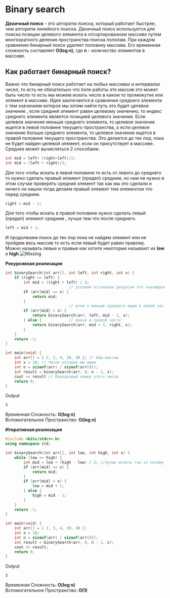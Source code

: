# Binary search
**Двоичный поиск** - это алгоритм поиска, который работает быстрее, чем алгоритм
линейного поиска. Двоичный поиск используется для поиска позиции целевого
элемента в отсортированном массиве путем многократного деления пространства
поиска пополам. При каждом сравнении бинарный поиск удаляет половину
массива. Его временная сложность составляет **O(log n)**, где **n** - количество элементов в массиве.  
## Как работает бинарный поиск? 

Важно что бинарный поиск работает на любых массивах и интервалах чисел, то
есть не обязательно что поле работы это массив это может быть число то есть мы
можем искать число в каком то промежутке или элемент в массиве. Идея
заключается в сравнении среднего элемента с тем значением которое мы хотим
найти путь это будет целевое значение , если средний элемент равен целевому
значению, то индекс среднего элемента является позицией целевого значения.
Если целевое значение меньше среднего элемента, то целевое значение ищется в
левой половине текущего пространства, а если целевое значение больше среднего
элемента, то целевое значение ищется в правой половине текущего пространства.
Это делается до тех пор, пока не будет найден целевой элемент, если он
присутствует в массиве.  
Среднее может вычисляться 2 способами:
``` c++
int mid = left+ (right–left)/2;
int mid = (left + right)/2;
```
Для того чтобы искать в левой половине то есть от левого до среднего то нужно
сделать правый элемент (предел) средним, но нам не нужно в этом случае
проверять средний элемент так как мы это сделали и ничего не нашли тогда
делаем правый элемент тем элементом что перед средним.  
```c++
right = mid - 1;
```  
Для того чтобы искать в правой половине нужно сделать левый (предел) элемент
средним , лучше тем что после среднего.
```c++
left = mid + 1;  
```
И продолжаем поиск до тех пор пока не найдем элемент или не пройдем весь
массив то есть если левый будет равен правому.  
Mожно называть левые и правые как хотите некоторые называют их **low** и **high**
![Missing](https://media.geeksforgeeks.org/wp-content/uploads/20230711134722/Binary-Search.png "Example")


**Рекурсивная реализация**
```c++
int binarySearch(int arr[], int left, int right, int x) {
    if (right >= left) {
        int mid = (right + left) / 2;
                            // условие остановки рекурсии это нахождение элемента
        if (arr[mid] == x) {
            return mid;
        }
                            // если x меньше среднего ищем в левой части
        if (arr[mid] > x) {
            return binarySearch(arr, left, mid - 1, x);
        } else {            // иначе в правой части
            return binarySearch(arr, mid + 1, right, x);
        }
    }
    return -1;
}

int main(void) {
    int arr[] = { 2, 3, 4, 10, 40 }; // Наш массив
    int x = 10; // Число которое мы ищем
    int n = sizeof(arr) / sizeof(arr[0]);
    int result = binarySearch(arr, 0, n - 1, x);
    cout << result // Порядковый номер этого числа
    return 0;
}
```
Output
```
3 
```
Временная Сложность: **O(log n)**  
Вспомогательное Пространство: **O(log n)**

**Итеративная реализация**
```c++
#include <bits/stdc++.h>
using namespace std;

int binarySearch(int arr[], int low, int high, int x) {
    while (low <= high) {
        int mid = low + (high - low) / 2; //лучше искать так хз почему
        if (arr[mid] == x) {
            return mid;
        }
        if (arr[mid] < x) {
            low = mid + 1;
        } else {
            high = mid - 1;
        }
    }
    return -1;
}

int main(void) {
    int arr[] = { 2, 3, 4, 10, 40 };
    int x = 10;
    int n = sizeof(arr) / sizeof(arr[0]);
    int result = binarySearch(arr, 0, n - 1, x);
    cout << result;
    return 0;
}
```
Output
```
3 
```
Временная Сложность: **O(log n)**  
Вспомогательное Пространство: **O(1)**
